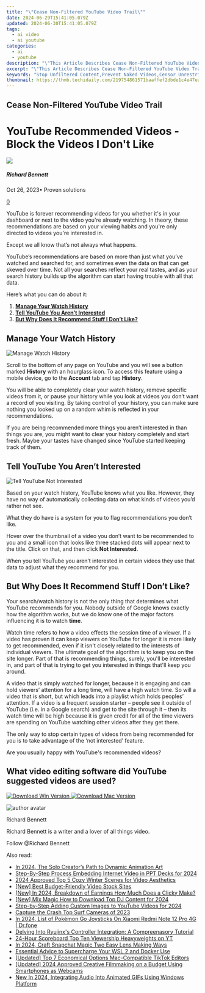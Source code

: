 ```yaml
---
title: "\"Cease Non-Filtered YouTube Video Trail\""
date: 2024-06-29T15:41:05.079Z
updated: 2024-06-30T15:41:05.079Z
tags:
  - ai video
  - ai youtube
categories:
  - ai
  - youtube
description: "\"This Article Describes Cease Non-Filtered YouTube Video Trail\""
excerpt: "\"This Article Describes Cease Non-Filtered YouTube Video Trail\""
keywords: "Stop Unfiltered Content,Prevent Naked Videos,Censor Unrestricted YouTube,Block Explicit Media,Halt Raw Footage,Disable Porn Trail,Restrict Video Transgressions"
thumbnail: https://thmb.techidaily.com/219754861571baaffef2dbde1c4e47ea4bf551dd4082ac6c30e6e25f75285938.jpg
---
```


## Cease Non-Filtered YouTube Video Trail

# YouTube Recommended Videos - Block the Videos I Don't Like

![](https://images.wondershare.com/filmora/article-images/richard-bennett.jpg)

##### Richard Bennett

 Oct 26, 2023• Proven solutions

[0](#commentsBoxSeoTemplate)

YouTube is forever recommending videos for you whether it's in your dashboard or next to the video you're already watching. In theory, these recommendations are based on your viewing habits and you're only directed to videos you're interested in.

Except we all know that’s not always what happens.

YouTube’s recommendations are based on more than just what you’ve watched and searched for, and sometimes even the data on that can get skewed over time. Not all your searches reflect your real tastes, and as your search history builds up the algorithm can start having trouble with all that data.

Here’s what you can do about it:

1. [**Manage Your Watch History**](#manage)
2. [**Tell YouTube You Aren’t Interested**](#notinterested)
3. [**But Why Does It Recommend Stuff I Don’t Like?**](#butwhy)

## Manage Your Watch History

![Manage Watch History](https://images.wondershare.com/filmora/article-images/manage-watch-history.jpg)

Scroll to the bottom of any page on YouTube and you will see a button marked **History** with an hourglass icon. To access this feature using a mobile device, go to the **Account** tab and tap **History**.

You will be able to completely clear your watch history, remove specific videos from it, or pause your history while you look at videos you don’t want a record of you visiting. By taking control of your history, you can make sure nothing you looked up on a random whim is reflected in your recommendations.

If you are being recommended more things you aren’t interested in than things you are, you might want to clear your history completely and start fresh. Maybe your tastes have changed since YouTube started keeping track of them.

## Tell YouTube You Aren’t Interested

![Tell YouTube Not Interested](https://images.wondershare.com/filmora/article-images/tell-youtube-not-interested.jpg)

Based on your watch history, YouTube knows what you like. However, they have no way of automatically collecting data on what kinds of videos you’d rather not see.

What they do have is a system for you to flag recommendations you don’t like.

Hover over the thumbnail of a video you don’t want to be recommended to you and a small icon that looks like three stacked dots will appear next to the title. Click on that, and then click **Not Interested**.

When you tell YouTube you aren’t interested in certain videos they use that data to adjust what they recommend for you.

## But Why Does It Recommend Stuff I Don’t Like?

Your search/watch history is not the only thing that determines what YouTube recommends for you. Nobody outside of Google knows exactly how the algorithm works, but we do know one of the major factors influencing it is to watch **time**.

Watch time refers to how a video effects the session time of a viewer. If a video has proven it can keep viewers on YouTube for longer it is more likely to get recommended, even if it isn't closely related to the interests of individual viewers. The ultimate goal of the algorithm is to keep you on the site longer. Part of that is recommending things, surely, you'll be interested in, and part of that is trying to get you interested in things that'll keep you around.

  A video that is simply watched for longer, because it is engaging and can hold viewers’ attention for a long time, will have a high watch time. So will a video that is short, but which leads into a playlist which holds peoples’ attention. If a video is a frequent session starter – people see it outside of YouTube (i.e. in a Google search) and get to the site through it – then its watch time will be high because it is given credit for all of the time viewers are spending on YouTube watching other videos after they get there.

The only way to stop certain types of videos from being recommended for you is to take advantage of the ‘not interested’ feature.

 Are you usually happy with YouTube's recommended videos?

## What video editing software did YouTube suggested videos are used?

[![Download Win Version](https://images.wondershare.com/filmora/guide/download-btn-win.jpg) ](https://tools.techidaily.com/wondershare/filmora/download/) [![Download Mac Version](https://images.wondershare.com/filmora/guide/download-btn-mac.jpg) ](https://tools.techidaily.com/wondershare/filmora/download/)

![author avatar](https://images.wondershare.com/filmora/article-images/richard-bennett.jpg)

Richard Bennett

Richard Bennett is a writer and a lover of all things video.

Follow @Richard Bennett


<ins class="adsbygoogle"
     style="display:block"
     data-ad-format="autorelaxed"
     data-ad-client="ca-pub-7571918770474297"
     data-ad-slot="1223367746"></ins>



<ins class="adsbygoogle"
     style="display:block"
     data-ad-client="ca-pub-7571918770474297"
     data-ad-slot="8358498916"
     data-ad-format="auto"
     data-full-width-responsive="true"></ins>

<span class="atpl-alsoreadstyle">Also read:</span>
<div><ul>
<li><a href="https://youtube-zero.techidaily.com/24-the-solo-creators-path-to-dynamic-animation-art/"><u>In 2024, The Solo Creator’s Path to Dynamic Animation Art</u></a></li>
<li><a href="https://youtube-zero.techidaily.com/by-step-process-embedding-internet-video-in-ppt-decks-for-2024/"><u>Step-By-Step Process  Embedding Internet Video in PPT Decks for 2024</u></a></li>
<li><a href="https://youtube-zero.techidaily.com/approved-top-5-cozy-winter-scenes-for-video-aesthetics/"><u>2024 Approved  Top 5 Cozy Winter Scenes for Video Aesthetics</u></a></li>
<li><a href="https://youtube-zero.techidaily.com/est-budget-friendly-video-stock-sites/"><u>[New] Best Budget-Friendly Video Stock Sites</u></a></li>
<li><a href="https://youtube-zero.techidaily.com/n-2024-breakdown-of-earnings-how-much-does-a-clicky-make/"><u>[New] In 2024, Breakdown of Earnings  How Much Does a Clicky Make?</u></a></li>
<li><a href="https://youtube-zero.techidaily.com/ix-magic-how-to-download-top-dj-content-for-2024/"><u>[New] Mix Magic  How to Download Top DJ Content for 2024</u></a></li>
<li><a href="https://youtube-zero.techidaily.com/by-step-adding-custom-images-to-youtube-videos-for-2024/"><u>Step-by-Step  Adding Custom Images to YouTube Videos for 2024</u></a></li>
<li><a href="https://extra-lessons.techidaily.com/capture-the-crash-top-surf-cameras-of-2023/"><u>Capture the Crash  Top Surf Cameras of 2023</u></a></li>
<li><a href="https://change-location.techidaily.com/in-2024-list-of-pokemon-go-joysticks-on-xiaomi-redmi-note-12-pro-4g-drfone-by-drfone-virtual-android/"><u>In 2024, List of Pokémon Go Joysticks On Xiaomi Redmi Note 12 Pro 4G | Dr.fone</u></a></li>
<li><a href="https://games-able.techidaily.com/delving-into-ryujinxs-controller-integration-a-compreenasory-tutorial/"><u>Delving Into Ryujinx's Controller Integration: A Compreenasory Tutorial</u></a></li>
<li><a href="https://youtube-clips.techidaily.com/24-hour-scoreboard-top-ten-viewership-heavyweights-on-yt/"><u>24-Hour Scoreboard  Top Ten Viewership Heavyweights on YT</u></a></li>
<li><a href="https://snapchat-videos.techidaily.com/in-2024-craft-snapchat-magic-two-easy-lens-making-ways/"><u>In 2024, Craft Snapchat Magic  Two Easy Lens Making Ways</u></a></li>
<li><a href="https://win11.techidaily.com/essential-advice-to-supercharge-your-wsl-2-and-docker-use/"><u>Essential Advice to Supercharge Your WSL 2 and Docker Use</u></a></li>
<li><a href="https://tiktok-videos.techidaily.com/updated-top-7-economical-options-mac-compatible-tiktok-editors/"><u>[Updated] Top 7 Economical Options  Mac-Compatible TikTok Editors</u></a></li>
<li><a href="https://screen-recording.techidaily.com/updated-2024-approved-creative-filmmaking-on-a-budget-using-smartphones-as-webcams/"><u>[Updated] 2024 Approved  Creative Filmmaking on a Budget  Using Smartphones as Webcams</u></a></li>
<li><a href="https://audio-shaping.techidaily.com/new-in-2024-integrating-audio-into-animated-gifs-using-windows-platform/"><u>New In 2024, Integrating Audio Into Animated GIFs Using Windows Platform</u></a></li>
</ul></div>
